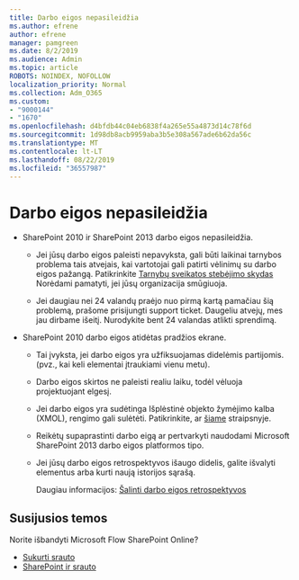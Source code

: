```yaml
---
title: Darbo eigos nepasileidžia
ms.author: efrene
author: efrene
manager: pamgreen
ms.date: 8/2/2019
ms.audience: Admin
ms.topic: article
ROBOTS: NOINDEX, NOFOLLOW
localization_priority: Normal
ms.collection: Adm_O365
ms.custom:
- "9000144"
- "1670"
ms.openlocfilehash: d4bfdb44c04eb6838f4a265e55a4873d14c78f6d
ms.sourcegitcommit: 1d98db8acb9959aba3b5e308a567ade6b62da56c
ms.translationtype: MT
ms.contentlocale: lt-LT
ms.lasthandoff: 08/22/2019
ms.locfileid: "36557987"
---
```

# <a name="workflow-is-not-starting"></a>Darbo eigos nepasileidžia

- SharePoint 2010 ir SharePoint 2013 darbo eigos nepasileidžia.

    - Jei jūsų darbo eigos paleisti nepavyksta, gali būti laikinai tarnybos problema tais atvejais, kai vartotojai gali patirti vėlinimų su darbo eigos pažangą. Patikrinkite [Tarnybų sveikatos stebėjimo skydas](https:/admin.microsoft.com/AdminPortal/Home#/servicehealth) Norėdami pamatyti, jei jūsų organizacija smūgiuoja.

    - Jei daugiau nei 24 valandų praėjo nuo pirmą kartą pamačiau šią problemą, prašome prisijungti support ticket. Daugeliu atvejų, mes jau dirbame išeitį. Nurodykite bent 24 valandas atlikti sprendimą.

- SharePoint 2010 darbo eigos atidėtas pradžios ekrane.

    - Tai įvyksta, jei darbo eigos yra užfiksuojamas didelėmis partijomis. (pvz., kai keli elementai įtraukiami vienu metu).

    - Darbo eigos skirtos ne paleisti realiu laiku, todėl vėluoja projektuojant elgesį.

   -  Jei darbo eigos yra sudėtinga Išplėstinė objekto žymėjimo kalba (XMOL), rengimo gali sulėtėti. Patikrinkite, ar [šiame](https://support.microsoft.com/en-us/kb/3043697) straipsnyje.

    - Reikėtų supaprastinti darbo eigą ar pertvarkyti naudodami Microsoft SharePoint 2013 darbo eigos platformos tipo.

    - Jei jūsų darbo eigos retrospektyvos išaugo didelis, galite išvalyti elementus arba kurti naują istorijos sąrašą.

        Daugiau informacijos: [Šalinti darbo eigos retrospektyvos](https://blogs.technet.microsoft.com/marj/2015/08/07/sharepoint-2010-workflows-best-practice-purge-workflow-history-list-items/)


## <a name="related-topics"></a>Susijusios temos
Norite išbandyti Microsoft Flow SharePoint Online?
- [Sukurti srauto](https://support.office.com/article/Create-a-flow-for-a-list-or-library-in-SharePoint-Online-or-OneDrive-for-Business-a9c3e03b-0654-46af-a254-20252e580d01) 
- [SharePoint ir srauto](https://flow.microsoft.com/blog/sharepoint-and-flow/) 


